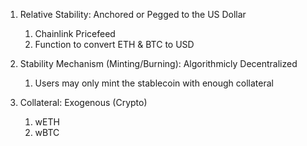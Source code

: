 


1. Relative Stability: Anchored or Pegged to the US Dollar

   1. Chainlink Pricefeed
   2. Function to convert ETH & BTC to USD
2. Stability Mechanism (Minting/Burning): Algorithmicly Decentralized

   1. Users may only mint the stablecoin with enough collateral
3. Collateral: Exogenous (Crypto)

   1. wETH
   2. wBTC

